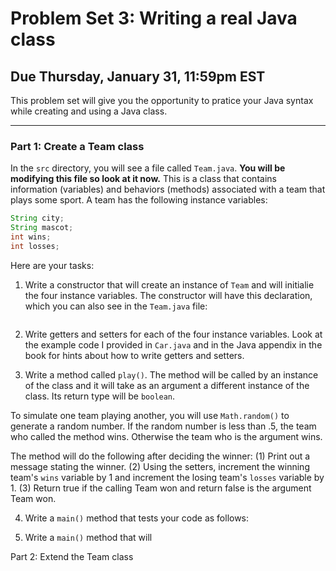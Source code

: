 # Problem Set 3: Writing a real Java class
## Due Thursday, January 31, 11:59pm EST

This problem set will give you the opportunity to pratice your Java syntax while creating and using a Java class. 

---

### Part 1: Create a Team class
In the `src` directory, you will see a file called `Team.java`. **You will be modifying this file so look at it now.** This is a class that contains information (variables) and behaviors (methods) associated with a team that plays some sport. A team has the following instance variables:

```java
String city;
String mascot;
int wins;
int losses;
```

Here are your tasks:
1. Write a constructor that will create an instance of `Team` and will initialie the four instance variables. The constructor will have this declaration, which you can also see in the `Team.java` file:

```java
```

2. Write getters and setters for each of the four instance variables. Look at the example code I provided in `Car.java` and in the Java appendix in the book for hints about how to write getters and setters.

3. Write a method called `play()`. The method will be called by an instance of the class and it will take as an argument a different instance of the class. Its return type will be `boolean`. 

  To simulate one team playing another, you will use `Math.random()` to generate a random number. If the random number is less than .5, the team who called the method wins. Otherwise the team who is the argument wins. 
  
   The method will do the following after deciding the winner: (1) Print out a message stating the winner. (2) Using the setters, increment the winning team's `wins` variable by 1 and increment the losing team's `losses` variable by 1. (3) Return true if the calling Team won and return false is the argument Team won.
   
 4. Write a `main()` method that tests your code as follows:
 

4. Write a `main()` method that will 


Part 2: Extend the Team class
